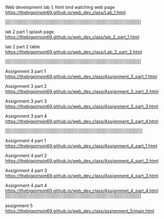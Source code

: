 Web development lab 1, html bird watching web page   https://thebigpimpin69.github.io/web_dev_class/Lab_1.html

||||||||||||||||||||||||||||||||||||||||||||||||||||||||||||||||||||||||||||||||||||||||||||||

lab 2 part 1 splash page  https://thebigpimpin69.github.io/web_dev_class/lab_2_part_1.html

lab 2 part 2 table https://thebigpimpin69.github.io/web_dev_class/Lab_2_part_2.html

||||||||||||||||||||||||||||||||||||||||||||||||||||||||||||||||||||||||||||||||||||||||||||||

Assignment 3 part 1 https://thebigpimpin69.github.io/web_dev_class/Assignment_3_part_1.html

Assignment 3 part 2 https://thebigpimpin69.github.io/web_dev_class/Assignment_3_part_2.html

Assignment 3 part 3 https://thebigpimpin69.github.io/web_dev_class/Assignment_3_part_3.html

Assignment 3 part 4 https://thebigpimpin69.github.io/web_dev_class/Assignment_3_part_4.html

|||||||||||||||||||||||||||||||||||||||||||||||||||||||||||||||||||||||||||||||||||||||||||||||

Assignment 4 part 1 https://thebigpimpin69.github.io/web_dev_class/Assignment_4_part_1.html

Assignment 4 part 2 https://thebigpimpin69.github.io/web_dev_class/Assignment_4_part_2.html

Assignment 4 part 3 https://thebigpimpin69.github.io/web_dev_class/Assignment_4_part_3.html

Assignment 4 part 4 https://thebigpimpin69.github.io/web_dev_class/Assignmnet_4_part_4.html
||||||||||||||||||||||||||||||||||||||||||||||||||||||||||||||||||||||||||||||||||||||||||||||

assignment 5 https://thebigpimpin69.github.io/web_dev_class/assignment_5/main.html
